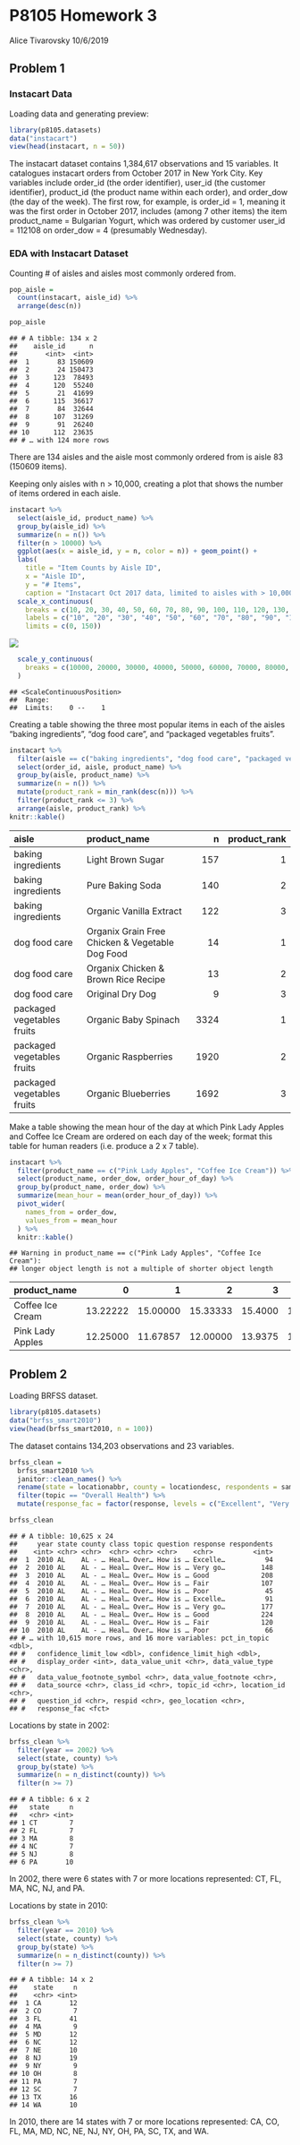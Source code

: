 P8105 Homework 3
================
Alice Tivarovsky
10/6/2019

## Problem 1

### Instacart Data

Loading data and generating preview:

``` r
library(p8105.datasets)
data("instacart")
view(head(instacart, n = 50))
```

The instacart dataset contains 1,384,617 observations and 15 variables.
It catalogues instacart orders from October 2017 in New York City. Key
variables include order\_id (the order identifier), user\_id (the
customer identifier), product\_id (the product name within each order),
and order\_dow (the day of the week). The first row, for example, is
order\_id = 1, meaning it was the first order in October 2017, includes
(among 7 other items) the item product\_name = Bulgarian Yogurt, which
was ordered by customer user\_id = 112108 on order\_dow = 4 (presumably
Wednesday).

### EDA with Instacart Dataset

Counting \# of aisles and aisles most commonly ordered from.

``` r
pop_aisle = 
  count(instacart, aisle_id) %>% 
  arrange(desc(n))

pop_aisle
```

    ## # A tibble: 134 x 2
    ##    aisle_id      n
    ##       <int>  <int>
    ##  1       83 150609
    ##  2       24 150473
    ##  3      123  78493
    ##  4      120  55240
    ##  5       21  41699
    ##  6      115  36617
    ##  7       84  32644
    ##  8      107  31269
    ##  9       91  26240
    ## 10      112  23635
    ## # … with 124 more rows

There are 134 aisles and the aisle most commonly ordered from is aisle
83 (150609 items).

Keeping only aisles with n \> 10,000, creating a plot that shows the
number of items ordered in each aisle.

``` r
instacart %>% 
  select(aisle_id, product_name) %>% 
  group_by(aisle_id) %>% 
  summarize(n = n()) %>% 
  filter(n > 10000) %>% 
  ggplot(aes(x = aisle_id, y = n, color = n)) + geom_point() + 
  labs(
    title = "Item Counts by Aisle ID",
    x = "Aisle ID",
    y = "# Items",
    caption = "Instacart Oct 2017 data, limited to aisles with > 10,000 items") +
  scale_x_continuous(
    breaks = c(10, 20, 30, 40, 50, 60, 70, 80, 90, 100, 110, 120, 130, 140, 150), 
    labels = c("10", "20", "30", "40", "50", "60", "70", "80", "90", "100", "110", "120", "130", "140", "150"),
    limits = c(0, 150))
```

![](p8105_hw3_at3343_files/figure-gfm/unnamed-chunk-3-1.png)<!-- -->

``` r
  scale_y_continuous(
    breaks = c(10000, 20000, 30000, 40000, 50000, 60000, 70000, 80000, 90000, 100000, 110000, 120000, 130000, 140000, 150000)
  )
```

    ## <ScaleContinuousPosition>
    ##  Range:  
    ##  Limits:    0 --    1

Creating a table showing the three most popular items in each of the
aisles “baking ingredients”, “dog food care”, and “packaged vegetables
fruits”.

``` r
instacart %>% 
  filter(aisle == c("baking ingredients", "dog food care", "packaged vegetables fruits")) %>% 
  select(order_id, aisle, product_name) %>% 
  group_by(aisle, product_name) %>% 
  summarize(n = n()) %>% 
  mutate(product_rank = min_rank(desc(n))) %>% 
  filter(product_rank <= 3) %>% 
  arrange(aisle, product_rank) %>% 
knitr::kable()
```

| aisle                      | product\_name                                   |    n | product\_rank |
| :------------------------- | :---------------------------------------------- | ---: | ------------: |
| baking ingredients         | Light Brown Sugar                               |  157 |             1 |
| baking ingredients         | Pure Baking Soda                                |  140 |             2 |
| baking ingredients         | Organic Vanilla Extract                         |  122 |             3 |
| dog food care              | Organix Grain Free Chicken & Vegetable Dog Food |   14 |             1 |
| dog food care              | Organix Chicken & Brown Rice Recipe             |   13 |             2 |
| dog food care              | Original Dry Dog                                |    9 |             3 |
| packaged vegetables fruits | Organic Baby Spinach                            | 3324 |             1 |
| packaged vegetables fruits | Organic Raspberries                             | 1920 |             2 |
| packaged vegetables fruits | Organic Blueberries                             | 1692 |             3 |

Make a table showing the mean hour of the day at which Pink Lady Apples
and Coffee Ice Cream are ordered on each day of the week; format this
table for human readers (i.e. produce a 2 x 7 table).

``` r
instacart %>% 
  filter(product_name == c("Pink Lady Apples", "Coffee Ice Cream")) %>% 
  select(product_name, order_dow, order_hour_of_day) %>% 
  group_by(product_name, order_dow) %>% 
  summarize(mean_hour = mean(order_hour_of_day)) %>% 
  pivot_wider(
    names_from = order_dow,
    values_from = mean_hour
  ) %>% 
  knitr::kable()
```

    ## Warning in product_name == c("Pink Lady Apples", "Coffee Ice Cream"):
    ## longer object length is not a multiple of shorter object length

| product\_name    |        0 |        1 |        2 |       3 |        4 |        5 |        6 |
| :--------------- | -------: | -------: | -------: | ------: | -------: | -------: | -------: |
| Coffee Ice Cream | 13.22222 | 15.00000 | 15.33333 | 15.4000 | 15.16667 | 10.33333 | 12.35294 |
| Pink Lady Apples | 12.25000 | 11.67857 | 12.00000 | 13.9375 | 11.90909 | 13.86957 | 11.55556 |

## Problem 2

Loading BRFSS dataset.

``` r
library(p8105.datasets)
data("brfss_smart2010")
view(head(brfss_smart2010, n = 100))
```

The dataset contains 134,203 observations and 23 variables.

``` r
brfss_clean = 
  brfss_smart2010 %>% 
  janitor::clean_names() %>% 
  rename(state = locationabbr, county = locationdesc, respondents = sample_size, pct_in_topic = data_value) %>% 
  filter(topic == "Overall Health") %>% 
  mutate(response_fac = factor(response, levels = c("Excellent", "Very good", "Good", "Fair", "Poor"))) 

brfss_clean
```

    ## # A tibble: 10,625 x 24
    ##     year state county class topic question response respondents
    ##    <int> <chr> <chr>  <chr> <chr> <chr>    <chr>          <int>
    ##  1  2010 AL    AL - … Heal… Over… How is … Excelle…          94
    ##  2  2010 AL    AL - … Heal… Over… How is … Very go…         148
    ##  3  2010 AL    AL - … Heal… Over… How is … Good             208
    ##  4  2010 AL    AL - … Heal… Over… How is … Fair             107
    ##  5  2010 AL    AL - … Heal… Over… How is … Poor              45
    ##  6  2010 AL    AL - … Heal… Over… How is … Excelle…          91
    ##  7  2010 AL    AL - … Heal… Over… How is … Very go…         177
    ##  8  2010 AL    AL - … Heal… Over… How is … Good             224
    ##  9  2010 AL    AL - … Heal… Over… How is … Fair             120
    ## 10  2010 AL    AL - … Heal… Over… How is … Poor              66
    ## # … with 10,615 more rows, and 16 more variables: pct_in_topic <dbl>,
    ## #   confidence_limit_low <dbl>, confidence_limit_high <dbl>,
    ## #   display_order <int>, data_value_unit <chr>, data_value_type <chr>,
    ## #   data_value_footnote_symbol <chr>, data_value_footnote <chr>,
    ## #   data_source <chr>, class_id <chr>, topic_id <chr>, location_id <chr>,
    ## #   question_id <chr>, respid <chr>, geo_location <chr>,
    ## #   response_fac <fct>

Locations by state in 2002:

``` r
brfss_clean %>% 
  filter(year == 2002) %>% 
  select(state, county) %>% 
  group_by(state) %>% 
  summarize(n = n_distinct(county)) %>% 
  filter(n >= 7)
```

    ## # A tibble: 6 x 2
    ##   state     n
    ##   <chr> <int>
    ## 1 CT        7
    ## 2 FL        7
    ## 3 MA        8
    ## 4 NC        7
    ## 5 NJ        8
    ## 6 PA       10

In 2002, there were 6 states with 7 or more locations represented: CT,
FL, MA, NC, NJ, and PA.

Locations by state in 2010:

``` r
brfss_clean %>% 
  filter(year == 2010) %>% 
  select(state, county) %>% 
  group_by(state) %>% 
  summarize(n = n_distinct(county)) %>% 
  filter(n >= 7)
```

    ## # A tibble: 14 x 2
    ##    state     n
    ##    <chr> <int>
    ##  1 CA       12
    ##  2 CO        7
    ##  3 FL       41
    ##  4 MA        9
    ##  5 MD       12
    ##  6 NC       12
    ##  7 NE       10
    ##  8 NJ       19
    ##  9 NY        9
    ## 10 OH        8
    ## 11 PA        7
    ## 12 SC        7
    ## 13 TX       16
    ## 14 WA       10

In 2010, there are 14 states with 7 or more locations represented: CA,
CO, FL, MA, MD, NC, NE, NJ, NY, OH, PA, SC, TX, and WA.
